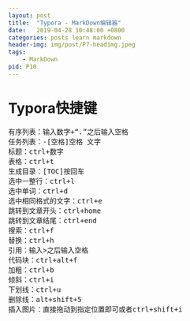 ```yaml
---
layout: post
title:  "Typora - MarkDown编辑器"
date:   2019-04-28 10:48:00 +0800
categories: posts learn markdown
header-img: img/post/P7-headimg.jpeg
tags:
    - MarkDown
pid: P10
---
```


# Typora快捷键
<pre class="prettyprint">
有序列表：输入数字+“.”之后输入空格
任务列表：-[空格]空格 文字
标题：ctrl+数字
表格：ctrl+t
生成目录：[TOC]按回车
选中一整行：ctrl+l
选中单词：ctrl+d
选中相同格式的文字：ctrl+e
跳转到文章开头：ctrl+home
跳转到文章结尾：ctrl+end
搜索：ctrl+f
替换：ctrl+h
引用：输入>之后输入空格
代码块：ctrl+alt+f
加粗：ctrl+b
倾斜：ctrl+i
下划线：ctrl+u
删除线：alt+shift+5
插入图片：直接拖动到指定位置即可或者ctrl+shift+i
</pre>